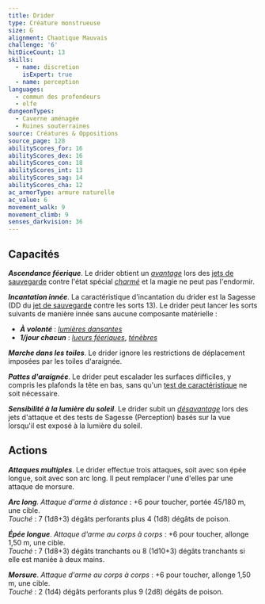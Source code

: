 ```yaml
---
title: Drider
type: Créature monstrueuse
size: G
alignment: Chaotique Mauvais
challenge: '6'
hitDiceCount: 13
skills:
  - name: discretion
    isExpert: true
  - name: perception
languages:
  - commun des profondeurs
  - elfe
dungeonTypes:
  - Caverne aménagée
  - Ruines souterraines
source: Créatures & Oppositions
source_page: 128
abilityScores_for: 16
abilityScores_dex: 16
abilityScores_con: 18
abilityScores_int: 13
abilityScores_sag: 14
abilityScores_cha: 12
ac_armorType: armure naturelle
ac_value: 6
movement_walk: 9
movement_climb: 9
senses_darkvision: 36
---
```

## Capacités
_**Ascendance féerique**_. Le drider obtient un [_avantage_](/utiliser-les-caracteristiques/#avantage-et-desavantage) lors des [jets de sauvegarde](/utiliser-les-caracteristiques/#jets-de-sauvegarde) contre l'état spécial [_charmé_](/gerer-la-sante-du-personnage/#charme) et la magie ne peut pas l'endormir.

_**Incantation innée**_. La caractéristique d'incantation du drider est la Sagesse (DD du [jet de sauvegarde](/utiliser-les-caracteristiques/#jets-de-sauvegarde) contre les sorts 13). Le drider peut lancer les sorts suivants de manière innée sans aucune composante matérielle :
* _**À volonté**_ : [_lumières dansantes_](/grimoire/lumieres-dansantes/)
* _**1/jour chacun**_ : [_lueurs féeriques_](/grimoire/lueurs-feeriques/), [_ténèbres_](/grimoire/tenebres/)

_**Marche dans les toiles**_. Le drider ignore les restrictions de déplacement imposées par les toiles d'araignée.

_**Pattes d'araignée**_. Le drider peut escalader les surfaces difficiles, y compris les plafonds la tête en bas, sans qu'un [test de caractéristique](/utiliser-les-caracteristiques/#tests-de-caracteristique) ne soit nécessaire.

_**Sensibilité à la lumière du soleil**_. Le drider subit un [_désavantage_](/utiliser-les-caracteristiques/#avantage-et-desavantage) lors des jets d'attaque et des tests de Sagesse (Perception) basés sur la vue lorsqu'il est exposé à la lumière du soleil.

## Actions
_**Attaques multiples**_. Le drider effectue trois attaques, soit avec son épée longue, soit avec son arc long. Il peut remplacer l'une d'elles par une attaque de morsure.

_**Arc long**_. _Attaque d'arme à distance_ : +6 pour toucher, portée 45/180 m, une cible.  
_Touché_ : 7 (1d8+3) dégâts perforants plus 4 (1d8) dégâts de poison.

_**Épée longue**_. _Attaque d'arme au corps à corps_ : +6 pour toucher, allonge 1,50 m, une cible.  
_Touché_ : 7 (1d8+3) dégâts tranchants ou 8 (1d10+3) dégâts tranchants si elle est maniée à deux mains.

_**Morsure**_. _Attaque d'arme au corps à corps_ : +6 pour toucher, allonge 1,50 m, une cible.  
_Touché_ : 2 (1d4) dégâts perforants plus 9 (2d8) dégâts de poison.
